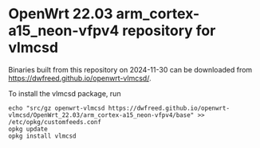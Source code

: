 OpenWrt 22.03 arm_cortex-a15_neon-vfpv4 repository for vlmcsd
========

Binaries built from this repository on 2024-11-30 can be downloaded from <https://dwfreed.github.io/openwrt-vlmcsd/>.

To install the vlmcsd package, run

```
echo "src/gz openwrt-vlmcsd https://dwfreed.github.io/openwrt-vlmcsd/OpenWrt_22.03/arm_cortex-a15_neon-vfpv4/base" >> /etc/opkg/customfeeds.conf
opkg update
opkg install vlmcsd
```
